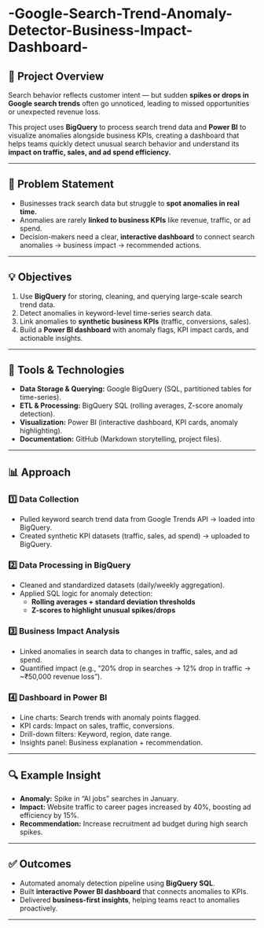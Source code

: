 # -Google-Search-Trend-Anomaly-Detector-Business-Impact-Dashboard-



## 🚀 Project Overview  
Search behavior reflects customer intent — but sudden **spikes or drops in Google search trends** often go unnoticed, leading to missed opportunities or unexpected revenue loss.  

This project uses **BigQuery** to process search trend data and **Power BI** to visualize anomalies alongside business KPIs, creating a dashboard that helps teams quickly detect unusual search behavior and understand its **impact on traffic, sales, and ad spend efficiency.**  

---

## 🎯 Problem Statement  
- Businesses track search data but struggle to **spot anomalies in real time.**  
- Anomalies are rarely **linked to business KPIs** like revenue, traffic, or ad spend.  
- Decision-makers need a clear, **interactive dashboard** to connect search anomalies → business impact → recommended actions.  

---

## 💡 Objectives  
1. Use **BigQuery** for storing, cleaning, and querying large-scale search trend data.  
2. Detect anomalies in keyword-level time-series search data.  
3. Link anomalies to **synthetic business KPIs** (traffic, conversions, sales).  
4. Build a **Power BI dashboard** with anomaly flags, KPI impact cards, and actionable insights.  

---

## 🔧 Tools & Technologies  
- **Data Storage & Querying:** Google BigQuery (SQL, partitioned tables for time-series).  
- **ETL & Processing:** BigQuery SQL (rolling averages, Z-score anomaly detection).  
- **Visualization:** Power BI (interactive dashboard, KPI cards, anomaly highlighting).  
- **Documentation:** GitHub (Markdown storytelling, project files).  

---

## 📊 Approach  

### 1️⃣ Data Collection  
- Pulled keyword search trend data from Google Trends API → loaded into BigQuery.  
- Created synthetic KPI datasets (traffic, sales, ad spend) → uploaded to BigQuery.  

### 2️⃣ Data Processing in BigQuery  
- Cleaned and standardized datasets (daily/weekly aggregation).  
- Applied SQL logic for anomaly detection:  
  - **Rolling averages + standard deviation thresholds**  
  - **Z-scores to highlight unusual spikes/drops**  

### 3️⃣ Business Impact Analysis  
- Linked anomalies in search data to changes in traffic, sales, and ad spend.  
- Quantified impact (e.g., “20% drop in searches → 12% drop in traffic → ~₹50,000 revenue loss”).  

### 4️⃣ Dashboard in Power BI  
- Line charts: Search trends with anomaly points flagged.  
- KPI cards: Impact on sales, traffic, conversions.  
- Drill-down filters: Keyword, region, date range.  
- Insights panel: Business explanation + recommendation.  

---

## 🔍 Example Insight  
- **Anomaly:** Spike in “AI jobs” searches in January.  
- **Impact:** Website traffic to career pages increased by 40%, boosting ad efficiency by 15%.  
- **Recommendation:** Increase recruitment ad budget during high search spikes.  

---

## ✅ Outcomes  
- Automated anomaly detection pipeline using **BigQuery SQL**.  
- Built **interactive Power BI dashboard** that connects anomalies to KPIs.  
- Delivered **business-first insights**, helping teams react to anomalies proactively.  

---

